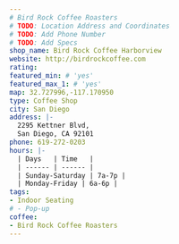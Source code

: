 ```yaml
---
# Bird Rock Coffee Roasters
# TODO: Location Address and Coordinates
# TODO: Add Phone Number
# TODO: Add Specs
shop_name: Bird Rock Coffee Harborview
website: http://birdrockcoffee.com
rating:
featured_min: # 'yes'
featured_max_1: # 'yes'
map: 32.727996,-117.170950
type: Coffee Shop
city: San Diego
address: |-
  2295 Kettner Blvd,
  San Diego, CA 92101
phone: 619-272-0203
hours: |-
  | Days   | Time   |
  | ------ | ------ |
  | Sunday-Saturday | 7a-7p |
  | Monday-Friday | 6a-6p |
tags:
- Indoor Seating
# - Pop-up
coffee:
- Bird Rock Coffee Roasters
---
```

